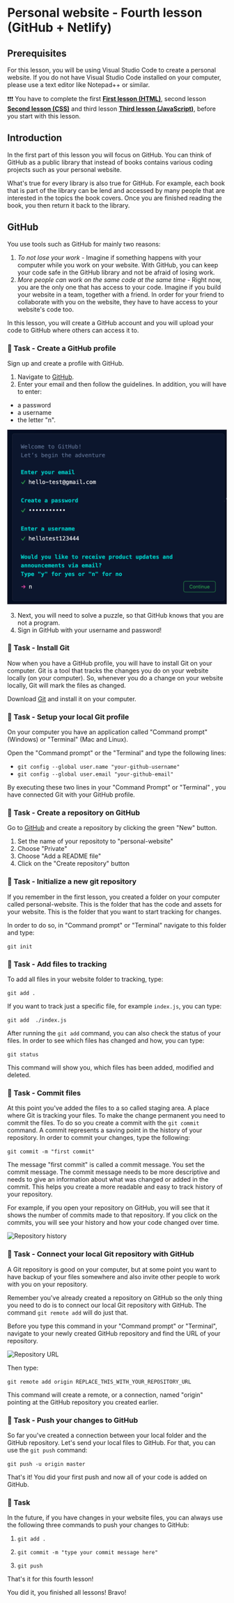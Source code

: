 # Personal website - Fourth lesson (GitHub + Netlify)

## Prerequisites

For this lesson, you will be using Visual Studio Code to create a personal website.
If you do not have Visual Studio Code installed on your computer, please use a text editor like Notepad++ or similar.

❗❗❗ You have to complete the first [**First lesson (HTML)**](./first-lesson.md), second lesson [**Second lesson (CSS)**](./second-lesson.md) and third lesson [**Third lesson (JavaScript)**](./third-lesson.md), before you start with this lesson.

## Introduction

In the first part of this lesson you will focus on GitHub. You can think of GitHub as a public library that instead of books contains various coding projects such as your personal website. 

What's true for every library is also true for GitHub. For example, each book that is part of the library can be lend and accessed by many people that are interested in the topics the book covers. Once you are finished reading the book, you then return it back to the library.

## GitHub

You use tools such as GitHub for mainly two reasons:
1. *To not lose your work* - Imagine if something happens with your computer while you work on your website. With GitHub, you can keep your code safe in the GitHub library and not be afraid of losing work.  
2. *More people can work on the same code at the same time* - Right now, you are the only one that has access to your code. Imagine if you build your website in a team, together with a friend. In order for your friend to collaborate with you on the website, they have to have access to your website's code too.

In this lesson, you will create a GitHub account and you will upload your code to GitHub where others can access it to.

### 📝 Task - Create a GitHub profile 

Sign up and create a profile with GitHub.

1. Navigate to [GitHub](https://github.com/signup).
2. Enter your email and then follow the guidelines. In addition, you will have to enter:
* a password
* a username
* the letter "n". 

![GitHub guidelines](./assets/github-guidelines.png)

3. Next, you will need to solve a puzzle, so that GitHub knows that you are not a program.
4. Sign in GitHub with your username and password!

### 📝 Task - Install Git

Now when you have a GitHub profile, you will have to install Git on your computer. Git is a tool that tracks the changes you do on your website locally (on your computer). So, whenever you do a change on your website locally, Git will mark the files as changed.

Download [Git](https://git-scm.com/downloads) and install it on your computer.

### 📝 Task - Setup your local Git profile

On your computer you have an application called "Command prompt" (Windows) or "Terminal" (Mac and Linux). 

Open the "Command prompt" or the "Terminal" and type the following lines:

* ``` git config --global user.name "your-github-username" ```
* ``` git config --global user.email "your-github-email" ```

By executing these two lines in your "Command Prompt" or "Terminal" , you have connected Git with your GitHub profile. 

### 📝 Task - Create a repository on GitHub

Go to [GitHub](https://github.com) and create a repository by clicking the green "New" button. 

1. Set the name of your repositoty to "personal-website"
2. Choose "Private"
3. Choose "Add a README file"
4. Click on the  "Create repository" button

### 📝 Task - Initialize a new git repository

If you remember in the first lesson, you created a folder on your computer called personal-website. This is the folder that has the code and assets for your website. This is the folder that you want to start tracking for changes.

In order to do so, in "Command prompt" or "Terminal" navigate to this folder and type:

``` git init ```

### 📝 Task - Add files to tracking

To add all files in your website folder to tracking, type:

``` git add . ```

If you want to track just a specific file, for example `index.js`, you can type:

``` git add  ./index.js ```

After running the `git add` command, you can also check the status of your files. In order to see which files has changed and how, you can type:

``` git status ```

This command will show you, which files has been added, modified and deleted. 

### 📝 Task - Commit files

At this point you've added the files to a so called staging area. A place where Git is tracking your files. To make the change permanent you need to commit the files. To do so you create a commit with the `git commit` command. A commit represents a saving point in the history of your repository. In order to commit your changes, type the following:

``` git commit -m "first commit" ```

The message "first commit" is called a commit message. You set the commit message. The commit message needs to be more descriptive and needs to give an information about what was changed or added in the commit. This helps you create a more readable and easy to track history of your repository. 

For example, if you open your repository on GitHub, you will see that it shows the number of commits made to that repository. If you click on the commits, you will see your history and how your code changed over time.

![Repository history](./assets/repository-commits.png)

### 📝 Task - Connect your local Git repository with GitHub

A Git repository is good on your computer, but at some point you want to have backup of your files somewhere and also invite other people to work with you on your repository.

Remember you've already created a repository on GitHub so the only thing you need to do is to connect our local Git repository with GitHub. The command `git remote add` will do just that.

Before you type this command in your "Command prompt" or "Terminal", navigate to your newly created GitHub repository and find the URL of your repository.

![Repository URL](./assets/repository-htpps.png)

Then type:

`git remote add origin REPLACE_THIS_WITH_YOUR_REPOSITORY_URL`

This command will create a remote, or a connection, named "origin" pointing at the GitHub repository you created earlier.

### 📝 Task - Push your changes to GitHub

So far you've created a connection between your local folder and the GitHub repository. Let's send your local files to GitHub. For that, you can use the `git push` command:

``` git push -u origin master ```

That's it! You did your first push and now all of your code is added on GitHub.

### 📝 Task

In the future, if you have changes in your website files, you can always use the following three commands to push your changes to GitHub:

1. `git add .`

2. `git commit -m "type your commit message here"`

3. `git push`

That's it for this fourth lesson!

You did it, you finished all lessons! Bravo!




